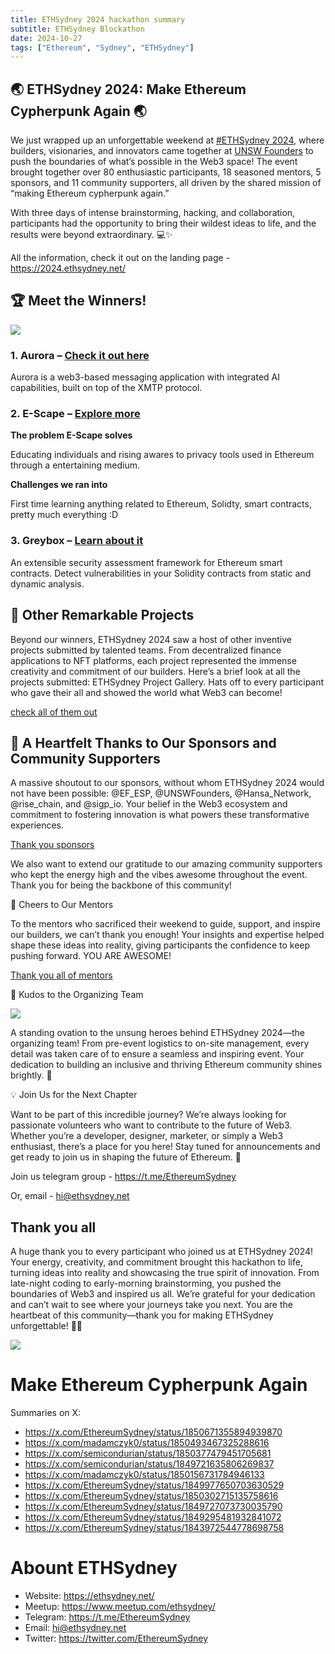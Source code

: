 ```yaml
---
title: ETHSydney 2024 hackathon summary
subtitle: ETHSydney Blockathon
date: 2024-10-27
tags: ["Ethereum", "Sydney", "ETHSydney"]
---
```


## 🌏 ETHSydney 2024: **Make Ethereum Cypherpunk Again** 🌏

We just wrapped up an unforgettable weekend at [#ETHSydney 2024](https://2024.ethsydney.net/), where builders, visionaries, and innovators came together at [UNSW Founders](https://unswfounders.com/) to push the boundaries of what’s possible in the Web3 space! The event brought together over 80 enthusiastic participants, 18 seasoned mentors, 5 sponsors, and 11 community supporters, all driven by the shared mission of “making Ethereum cypherpunk again.”

With three days of intense brainstorming, hacking, and collaboration, participants had the opportunity to bring their wildest ideas to life, and the results were beyond extraordinary. 💻✨

All the information, check it out on the landing page - https://2024.ethsydney.net/

## 🏆 Meet the Winners!

![](/img/winners.jpg)

###	1.	Aurora – [Check it out here](https://devfolio.co/projects/aurora-3d5a)

Aurora is a web3-based messaging application with integrated AI capabilities, built on top of the XMTP protocol.

###	2.	E-Scape – [Explore more](https://devfolio.co/projects/escape-049b)

**The problem E-Scape solves**

Educating individuals and rising awares to privacy tools used in Ethereum through a entertaining medium.

**Challenges we ran into**

First time learning anything related to Ethereum, Solidty, smart contracts, pretty much everything :D

###	3.	Greybox – [Learn about it](https://devfolio.co/projects/greybox-5ed1)

An extensible security assessment framework for Ethereum smart contracts. Detect vulnerabilities in your Solidity contracts from static and dynamic analysis.

## 🌟 Other Remarkable Projects

Beyond our winners, ETHSydney 2024 saw a host of other inventive projects submitted by talented teams. From decentralized finance applications to NFT platforms, each project represented the immense creativity and commitment of our builders. Here’s a brief look at all the projects submitted: ETHSydney Project Gallery. Hats off to every participant who gave their all and showed the world what Web3 can become!

[check all of them out](https://ethsydney-hackathon.devfolio.co/projects)

## 💙 A Heartfelt Thanks to Our Sponsors and Community Supporters

A massive shoutout to our sponsors, without whom ETHSydney 2024 would not have been possible:
@EF_ESP, @UNSWFounders, @Hansa_Network, @rise_chain, and @sigp_io. Your belief in the Web3 ecosystem and commitment to fostering innovation is what powers these transformative experiences.

[Thank you sponsors](https://2024.ethsydney.net/#sponsors)

We also want to extend our gratitude to our amazing community supporters who kept the energy high and the vibes awesome throughout the event. Thank you for being the backbone of this community!

🙌 Cheers to Our Mentors

To the mentors who sacrificed their weekend to guide, support, and inspire our builders, we can’t thank you enough! Your insights and expertise helped shape these ideas into reality, giving participants the confidence to keep pushing forward. YOU ARE AWESOME!

[Thank you all of mentors](https://2024.ethsydney.net/#mentorsjudges)

👏 Kudos to the Organizing Team

![](/img/organizing-team.jpg)

A standing ovation to the unsung heroes behind ETHSydney 2024—the organizing team! From pre-event logistics to on-site management, every detail was taken care of to ensure a seamless and inspiring event. Your dedication to building an inclusive and thriving Ethereum community shines brightly. 🎉

💡 Join Us for the Next Chapter

Want to be part of this incredible journey? We’re always looking for passionate volunteers who want to contribute to the future of Web3. Whether you’re a developer, designer, marketer, or simply a Web3 enthusiast, there’s a place for you here! Stay tuned for announcements and get ready to join us in shaping the future of Ethereum. 👏

Join us telegram group - https://t.me/EthereumSydney

Or, email - hi@ethsydney.net

## Thank you all

A huge thank you to every participant who joined us at ETHSydney 2024! Your energy, creativity, and commitment brought this hackathon to life, turning ideas into reality and showcasing the true spirit of innovation. From late-night coding to early-morning brainstorming, you pushed the boundaries of Web3 and inspired us all. We’re grateful for your dedication and can’t wait to see where your journeys take you next. You are the heartbeat of this community—thank you for making ETHSydney unforgettable! 💙👏

![](/img/all-ethsydney.jpg)

# Make Ethereum Cypherpunk Again

Summaries on X:

- https://x.com/EthereumSydney/status/1850671355894939870
- https://x.com/madamczyk0/status/1850493467325288616
- https://x.com/semicondurian/status/1850377479451705681
- https://x.com/semicondurian/status/1849721635806269837
- https://x.com/madamczyk0/status/1850156731784946133
- https://x.com/EthereumSydney/status/1849977650703630529
- https://x.com/EthereumSydney/status/1850302715135758616
- https://x.com/EthereumSydney/status/1849727073730035790
- https://x.com/EthereumSydney/status/1849295481932841072
- https://x.com/EthereumSydney/status/1843972544778698758

# Abount ETHSydney

- Website: https://ethsydney.net/
- Meetup: https://www.meetup.com/ethsydney/
- Telegram: https://t.me/EthereumSydney
- Email: hi@ethsydney.net
- Twitter: https://twitter.com/EthereumSydney